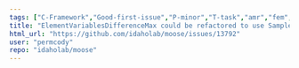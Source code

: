 ```yaml
---
tags: ["C-Framework","Good-first-issue","P-minor","T-task","amr","fem","finite-elements","multiphysics","object-oriented","parallel","simulation"]
title: "ElementVariablesDifferenceMax could be refactored to use SamplerBase"
html_url: "https://github.com/idaholab/moose/issues/13792"
user: "permcody"
repo: "idaholab/moose"
---
```


